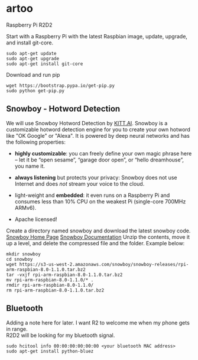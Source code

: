 # artoo
Raspberry Pi R2D2

Start with a Raspberry Pi with the latest Raspbian image, update, upgrade, and install git-core.
``` 
sudo apt-get update
sudo apt-get upgrade
sudo apt-get install git-core
```

Download and run pip
```
wget https://bootstrap.pypa.io/get-pip.py
sudo python get-pip.py
```

## Snowboy - Hotword Detection
We will use Snowboy Hotword Detection by [KITT.AI](http://kitt.ai).
Snowboy is a customizable hotword detection engine for you to create your own
hotword like "OK Google" or "Alexa". It is powered by deep neural networks and
has the following properties:
* **highly customizable**: you can freely define your own magic phrase here –
let it be “open sesame”, “garage door open”, or “hello dreamhouse”, you name it.

* **always listening** but protects your privacy: Snowboy does not use Internet
and does *not* stream your voice to the cloud.

* light-weight and **embedded**: it even runs on a Raspberry Pi and consumes
less than 10% CPU on the weakest Pi (single-core 700MHz ARMv6).

* Apache licensed!

Create a directory named snowboy and download the latest snowboy code.
[Snowboy Home Page](https://snowboy.kitt.ai)
[Snowboy Documentation](http://docs.kitt.ai/snowboy)
Unzip the contents, move it up a level, and delete the compressed file and the folder.
Example below:
```
mkdir snowboy
cd snowboy
wget https://s3-us-west-2.amazonaws.com/snowboy/snowboy-releases/rpi-arm-raspbian-8.0-1.1.0.tar.bz2
tar -vxjf rpi-arm-raspbian-8.0-1.1.0.tar.bz2
mv rpi-arm-raspbian-8.0-1.1.0/* .
rmdir rpi-arm-raspbian-8.0-1.1.0/
rm rpi-arm-raspbian-8.0-1.1.0.tar.bz2
```

## Bluetooth
Adding a note here for later.  I want R2 to welcome me when my phone gets in range.  
R2D2 will be looking for my bluetooth signal.
```
sudo hcitool info 00:00:00:00:00:00 <your bluetooth MAC address>
sudo apt-get install python-bluez
```
